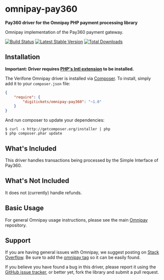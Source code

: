 # omnipay-pay360

**Pay360 driver for the Omnipay PHP payment processing library**

Omnipay implementation of the Pay360 payment gateway.

[![Build Status](https://travis-ci.org/digitickets/omnipay-pay360.png?branch=master)](https://travis-ci.org/digitickets/omnipay-pay360)
[![Latest Stable Version](https://poser.pugx.org/digitickets/omnipay-pay360/version.png)](https://packagist.org/packages/digitickets/omnipay-pay360)
[![Total Downloads](https://poser.pugx.org/digitickets/omnipay-pay360/d/total.png)](https://packagist.org/packages/digitickets/omnipay-pay360)

## Installation

**Important: Driver requires [PHP's Intl extension](http://php.net/manual/en/book.intl.php) to be installed.**

The Verifone Omnipay driver is installed via [Composer](http://getcomposer.org/). To install, simply add it
to your `composer.json` file:

```json
{
    "require": {
        "digitickets/omnipay-pay360": "~1.0"
    }
}
```

And run composer to update your dependencies:

    $ curl -s http://getcomposer.org/installer | php
    $ php composer.phar update

## What's Included

This driver handles transactions being processed by the Simple Interface of Pay360.

## What's Not Included

It does not (currently) handle refunds.

## Basic Usage

For general Omnipay usage instructions, please see the main [Omnipay](https://github.com/omnipay/omnipay)
repository.

## Support

If you are having general issues with Omnipay, we suggest posting on
[Stack Overflow](http://stackoverflow.com/). Be sure to add the
[omnipay tag](http://stackoverflow.com/questions/tagged/omnipay) so it can be easily found.

If you believe you have found a bug in this driver, please report it using the [GitHub issue tracker](https://github.com/digitickets/omnipay-pay360/issues),
or better yet, fork the library and submit a pull request.
